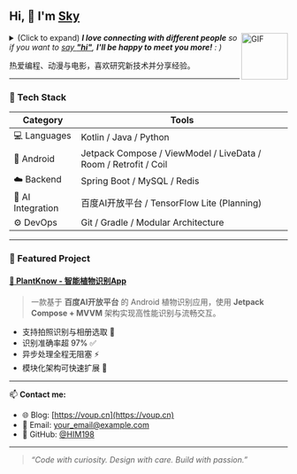 ## Hi, 👋  I'm <a href="http://welcome.voup.cn">Sky</a>
 
<img align="right" alt="GIF" src="https://media.giphy.com/media/LnQjpWaON8nhr21vNW/giphy.gif" width="84" title="Say HI"> 
<details>
  <summary>(Click to expand) <em><b>I love connecting with different people</b> so if you want to <a href="https://voup.cn" >say <b>"hi"</b></a>, <b>I'll be happy to meet you more!</b> : )</em></summary>
 
<!--my introduction start-->
    
- 🔭 Currently focusing on **Android App Development**  
- 🌱 Learning **Jetpack Compose**, **Kotlin Coroutines**, and **Clean Architecture**  
- ⚙️ Experienced with **MVVM**, **Retrofit**, **StateFlow**, **Coil**, and **百度AI开放平台**  
- 🤔 Only two things make me moved:  
  1. Elegant Code ✨  
  2. Great UI/UX 💫  
- ❤️ I like eating 🍉, raising 🐓, playing 🏓, sleeping in 🛌, and 📺 [ACGN]  
- 💬 Be free to ask me about anything [here](https://github.com/HIM198/HIM198/issues).

---
</details>
  
热爱编程、动漫与电影，喜欢研究新技术并分享经验。  

---

### 🧰 Tech Stack

| Category | Tools |
|-----------|--------|
| 💻 Languages | Kotlin / Java / Python |
| 🧱 Android | Jetpack Compose / ViewModel / LiveData / Room / Retrofit / Coil |
| ☁️ Backend | Spring Boot / MySQL / Redis |
| 🧠 AI Integration | 百度AI开放平台 / TensorFlow Lite (Planning) |
| ⚙️ DevOps | Git / Gradle / Modular Architecture |

---

### 📱 Featured Project
#### [🌿 PlantKnow - 智能植物识别App](https://github.com/HIM198/PlantKnow)
> 一款基于 **百度AI开放平台** 的 Android 植物识别应用，使用 **Jetpack Compose + MVVM** 架构实现高性能识别与流畅交互。

- 支持拍照识别与相册选取 🌺  
- 识别准确率超 97% ✅  
- 异步处理全程无阻塞 ⚡  
- 模块化架构可快速扩展 🔧  

---

📫 **Contact me:**  
- 🌐 Blog: [https://voup.cn](https://voup.cn)  
- 💌 Email: your_email@example.com  
- 🧭 GitHub: [@HIM198](https://github.com/HIM198)

---

> _“Code with curiosity. Design with care. Build with passion.”_
